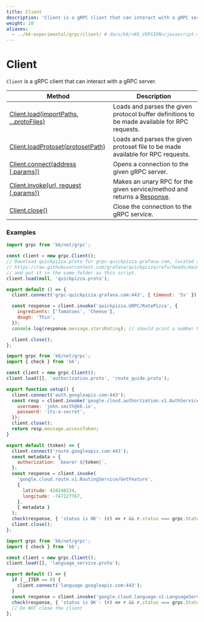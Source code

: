 ```yaml
---
title: Client
description: 'Client is a gRPC client that can interact with a gRPC server.'
weight: 10
aliases:
  - ../k6-experimental/grpc/client/ # docs/k6/<K6_VERSION>/javascript-api/k6-experimental/grpc/client/
---
```


# Client

`Client` is a gRPC client that can interact with a gRPC server.

| Method                                                                                                                              | Description                                                                                                                                             |
| ----------------------------------------------------------------------------------------------------------------------------------- | ------------------------------------------------------------------------------------------------------------------------------------------------------- |
| [Client.load(importPaths, ...protoFiles)](https://grafana.com/docs/k6/<K6_VERSION>/javascript-api/k6-net-grpc/client/client-load)   | Loads and parses the given protocol buffer definitions to be made available for RPC requests.                                                           |
| [Client.loadProtoset(protosetPath)](https://grafana.com/docs/k6/<K6_VERSION>/javascript-api/k6-net-grpc/client/client-loadprotoset) | Loads and parses the given protoset file to be made available for RPC requests.                                                                         |
| [Client.connect(address [,params])](https://grafana.com/docs/k6/<K6_VERSION>/javascript-api/k6-net-grpc/client/client-connect)      | Opens a connection to the given gRPC server.                                                                                                            |
| [Client.invoke(url, request [,params])](https://grafana.com/docs/k6/<K6_VERSION>/javascript-api/k6-net-grpc/client/client-invoke)   | Makes an unary RPC for the given service/method and returns a [Response](https://grafana.com/docs/k6/<K6_VERSION>/javascript-api/k6-net-grpc/response). |
| [Client.close()](https://grafana.com/docs/k6/<K6_VERSION>/javascript-api/k6-net-grpc/client/client-close)                           | Close the connection to the gRPC service.                                                                                                               |

### Examples

<div class="code-group" data-props='{"labels": ["Simple example"], "lineNumbers": [true]}'>

```javascript
import grpc from 'k6/net/grpc';

const client = new grpc.Client();
// Download quickpizza.proto for grpc-quickpizza.grafana.com, located at:
// https://raw.githubusercontent.com/grafana/quickpizza/refs/heads/main/proto/quickpizza.proto
// and put it in the same folder as this script.
client.load(null, 'quickpizza.proto');

export default () => {
  client.connect('grpc-quickpizza.grafana.com:443', { timeout: '5s' });

  const response = client.invoke('quickpizza.GRPC/RatePizza', {
    ingredients: ['Tomatoes', 'Cheese'],
    dough: 'Thin',
  });
  console.log(response.message.starsRating); // should print a number between 1-5

  client.close();
};
```

</div>

<div class="code-group" data-props='{"labels": ["Authorization"], "lineNumbers": [true]}'>

```javascript
import grpc from 'k6/net/grpc';
import { check } from 'k6';

const client = new grpc.Client();
client.load([], 'authorization.proto', 'route_guide.proto');

export function setup() {
  client.connect('auth.googleapis.com:443');
  const resp = client.invoke('google.cloud.authorization.v1.AuthService/GetAccessToken', {
    username: 'john.smith@k6.io',
    password: 'its-a-secret',
  });
  client.close();
  return resp.message.accessToken;
}

export default (token) => {
  client.connect('route.googleapis.com:443');
  const metadata = {
    authorization: `bearer ${token}`,
  };
  const response = client.invoke(
    'google.cloud.route.v1.RoutingService/GetFeature',
    {
      latitude: 410248224,
      longitude: -747127767,
    },
    { metadata }
  );
  check(response, { 'status is OK': (r) => r && r.status === grpc.StatusOK });
  client.close();
};
```

</div>

<div class="code-group" data-props='{"labels": ["Single connection"], "lineNumbers": [true]}'>

```javascript
import grpc from 'k6/net/grpc';
import { check } from 'k6';

const client = new grpc.Client();
client.load([], 'language_service.proto');

export default () => {
  if (__ITER == 0) {
    client.connect('language.googleapis.com:443');
  }
  const response = client.invoke('google.cloud.language.v1.LanguageService/AnalyzeSentiment', {});
  check(response, { 'status is OK': (r) => r && r.status === grpc.StatusOK });
  // Do NOT close the client
};
```

</div>
